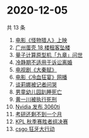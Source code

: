 # 2020-12-05

共 13 条

<!-- BEGIN -->
<!-- 最后更新时间 Sat Dec 05 2020 16:04:42 GMT+0800 (CST) -->
1. [电影《怪物猎人》上映](https://www.zhihu.com/search?q=怪物猎人电影)
1. [广州蛋壳 18 楼租客坠楼](https://www.zhihu.com/search?q=广州蛋壳坠楼)
1. [量子计算原型机「九章」问世](https://www.zhihu.com/search?q=九章)
1. [冷静期不适用于诉讼离婚](https://www.zhihu.com/search?q=离婚冷静期)
1. [电视剧《大秦赋》](https://www.zhihu.com/search?q=大秦赋)
1. [电影《冷血狂宴》网播](https://www.zhihu.com/search?q=冷血狂宴)
1. [谈莉娜被记者问哭](https://www.zhihu.com/search?q=谈莉娜)
1. [男童幼儿园趴睡死亡](https://www.zhihu.com/search?q=幼儿园午睡死亡)
1. [黄一川被执行死刑](https://www.zhihu.com/search?q=黄一川)
1. [Nvidia 发布 3060ti ](https://www.zhihu.com/search?q=3060ti)
1. [考研还剩不到一个月](https://www.zhihu.com/search?q=考研)
1. [KPL 秋季赛胜者组决赛](https://www.zhihu.com/search?q=ag)
1. [csgo 狂牙大行动](https://www.zhihu.com/search?q=csgo大行动)
<!-- END -->
